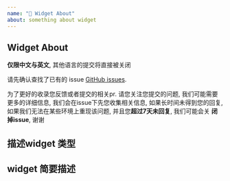 ```yaml
---
name: "📄 Widget About"
about: something about widget
---
```


## Widget About

**仅限中文与英文**, 其他语言的提交将直接被关闭

请先确认查找了已有的 issue [GitHub issues](https://github.com/apache/incubator-shardingsphere-example/issues).

为了更好的收录您反馈或者提交的相关pr. 请您关注您提交的问题, 我们可能需要更多的详细信息, 我们会在issue下先您收集相关信息,
如果长时间未得到您的回复, 如果我们无法在某些环境上重现该问题, 并且您**超过7天未回复**, 我们可能会关 **闭掉issue**, 谢谢


## 描述widget 类型

## widget 简要描述

##